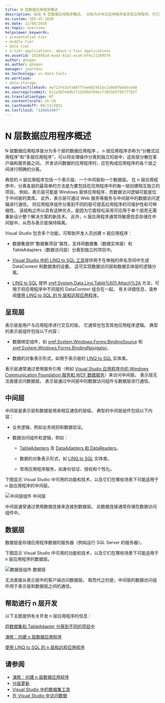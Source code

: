 ```yaml
---
title: N 层数据应用程序概述
description: 阅读 N 层数据应用程序概述。 也称为分布式应用程序或多层应用程序，它们是分为多个层的数据应用程序。
ms.custom: SEO-VS-2020
ms.date: 11/04/2016
ms.topic: overview
helpviewer_keywords:
- presentation tier
- middle tier
- data tier
- n-tier applications, about n-tier applications
ms.assetid: 1020581d-eaaa-41a2-aca4-bf4c212895f6
author: ghogen
ms.author: ghogen
manager: jmartens
ms.technology: vs-data-tools
ms.workload:
- data-storage
ms.openlocfilehash: 4e713fe3afa88fffee002561bc1ab687be0dcd40
ms.sourcegitcommit: b12a38744db371d2894769ecf305585f9577792f
ms.translationtype: HT
ms.contentlocale: zh-CN
ms.lasthandoff: 09/13/2021
ms.locfileid: "126652407"
---
```

# <a name="n-tier-data-applications-overview"></a>N 层数据应用程序概述
N 层数据应用程序是分为多个层的数据应用程序 。 n 层应用程序亦称为“分散式应用程序”和“多层应用程序”，可以将处理操作分离到独立的层中，这些层分散在客户端和服务器之间。 开发访问数据的应用程序时，应在构成应用程序的各个层之间进行明确的分离。

典型的 n 层应用程序包括一个表示层、一个中间层和一个数据层。 在 n 层应用程序中，分离各层的最简单的方法是为要包括在应用程序中的每一层创建相互独立的项目。 例如，表示层可能是 Windows 窗体应用程序，而数据访问逻辑可能是位于中间层的类库。 此外，表示层可通过 Web 服务等服务与中间层中的数据访问逻辑进行通信。 将应用程序组件分离到不同的层可提高应用程序的可维护性和可伸缩性。 该结构之所以具有这种优点，是因为它能轻松采用可应用于单个层而无需重新设计整个解决方案的新技术。 此外，n 层应用程序通常将敏感信息存储在中间层中，从而与表示层保持隔离。

Visual Studio 包含多个功能，可帮助开发人员创建 n 层应用程序：

- 数据集提供“数据集项目”属性，支持将数据集（数据实体层）和 TableAdapters（数据访问层）分离到独立的项目中。

- [Visual Studio 中的 LINQ to SQL 工具](../data-tools/linq-to-sql-tools-in-visual-studio2.md)提供用于在单独的命名空间中生成 DataContext 和数据类的设置。 这可实现数据访问层和数据实体层的逻辑分离。

- [LINQ to SQL](/dotnet/framework/data/adonet/sql/linq/index) 提供 <xref:System.Data.Linq.Table%601.Attach%2A> 方法，可用于将应用程序中不同层的 DataContext 组合在一起。 有关详细信息，请参阅[使用 LINQ to SQL 的 N 层和远程应用程序](/dotnet/framework/data/adonet/sql/linq/n-tier-and-remote-applications-with-linq-to-sql)。

## <a name="presentation-tier"></a>呈现层
表示层是用户与应用程序进行交互的层。 它通常也包含其他应用程序逻辑。 典型的表示层组件包括以下内容：

- 数据绑定组件，如 <xref:System.Windows.Forms.BindingSource> 和 <xref:System.Windows.Forms.BindingNavigator>。

- 数据的对象表示形式，如用于表示层的 [LINQ to SQL](/dotnet/framework/data/adonet/sql/linq/index) 实体类。

表示层通常通过使用服务引用（例如 [Visual Studio 应用程序中的 Windows Communication Foundation 服务和 WCF 数据服务](../data-tools/windows-communication-foundation-services-and-wcf-data-services-in-visual-studio.md)）来访问中间层。 表示层无法直接访问数据层。 表示层通过中间层中的数据访问组件与数据层进行通信。

## <a name="middle-tier"></a>中间层
中间层是表示层和数据层用来相互通信的层级。 典型的中间层组件包括以下内容：

- 业务逻辑，例如业务规则和数据验证。

- 数据访问组件和逻辑，例如：

  - [TableAdapters](create-and-configure-tableadapters.md) 及 [DataAdapters 和 DataReaders](/dotnet/framework/data/adonet/dataadapters-and-datareaders)。

  - 数据的对象表示形式，如 [LINQ to SQL](/dotnet/framework/data/adonet/sql/linq/index) 实体类。

  - 常用应用程序服务，如身份验证、授权和个性化。

下图显示 Visual Studio 中可用的功能和技术，以及它们在哪些场景下可能适用于 n 层应用程序的中间层。

![中间层组件](../data-tools/media/ntiermid.png) 中间层

中间层通常通过使用数据连接来连接到数据层。 此数据连接通常存储在数据访问组件中。

## <a name="data-tier"></a>数据层
数据层是存储应用程序数据的服务器（例如运行 SQL Server 的服务器）。

下图显示 Visual Studio 中可用的功能和技术，以及它们在哪些场景下可能适用于 n 层应用程序的数据层。

![数据层组件](../data-tools/media/ntierdatatier.png) 数据层

无法直接从表示层中的客户端访问数据层。 取而代之的是，中间层的数据访问组件用于表示层和数据层之间的通信。

## <a name="help-for-n-tier-development"></a>帮助进行 n 层开发
以下主题提供有关开发 n 层应用程序的信息：

[将数据集和 TableAdapter 分离到不同的项目中](../data-tools/separate-datasets-and-tableadapters-into-different-projects.md)

[演练：创建 n 层数据应用程序](../data-tools/walkthrough-creating-an-n-tier-data-application.md)

[使用 LINQ to SQL 的 n 层和远程应用程序](/dotnet/framework/data/adonet/sql/linq/n-tier-and-remote-applications-with-linq-to-sql)

## <a name="see-also"></a>请参阅

- [演练：创建 n 层数据应用程序](../data-tools/walkthrough-creating-an-n-tier-data-application.md)
- [分层更新](../data-tools/hierarchical-update.md)
- [Visual Studio 中的数据集工具](../data-tools/dataset-tools-in-visual-studio.md)
- [在 Visual Studio 中访问数据](../data-tools/accessing-data-in-visual-studio.md)
